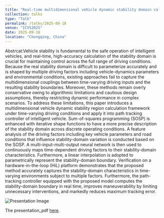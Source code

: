 ```yaml
---
title: "Real-time multidimensional vehicle dynamic stability domain calculation and its application in intelligent vehicles"
collection: talks
type: "Talk"
permalink: /talks/2025-09-18
venue: "ICVS2025"
date: 2025-09-18
location: "Chongqing, China"
---
```

Abstrcat:Vehicle stability is fundamental to the safe operation of intelligent vehicles, and real-time, high-accuracy calculation of the stability domain is crucial for maintaining control across the full range of driving conditions. Because the real stability domain is difficult to parameterize accurately and is shaped by multiple driving factors including vehicle-dynamics parameters and environmental conditions, existing approaches fail to capture the multidimensional couplings between time-varying driving inputs and the resulting stability boundaries. Moreover, these methods remain overly conservative owing to algorithmic limitations and cautious design assumptions, thereby restricting dynamic performance in complex scenarios. To address these limitations, this paper introduces a multidimensional vehicle dynamic stability region calculation framework under time-varying driving conditions and apply it into path tracking controller of intelligent vehicle. Sum-of-squares programming (SOSP) is enhanced with iterative shape functions to have a more precise description of the stability domain across discrete operating conditions. A feature analysis of the driving factors including key vehicle parameters and road conditions that influence stability-domain variation is conducted based on the SOSP. A multi-input-multi-output neural network is then used to continuously maps time-dependent driving factors to their stability-domain characteristics. Furthermore, a linear interpolation is adopted to parametrically represent the stability-domain boundary. Verification on a hardware-in-the-loop (HiL) platform demonstrates that the proposed method accurately captures the stability-domain characteristics in time-varying environments subject to multiple factors. Furthermore, the path-tracking controller equipped with the proposed model computes the stability-domain boundary in real time, improves maneuverability by limiting unnecessary interventions, and markedly reduces maximum tracking error.

![Presentation Image](https://leowang1820.github.io/images/SAE2025/)

The presentation_pdf [here](https://leowang1820.github.io/files/SAE2025/presentation.pdf).
